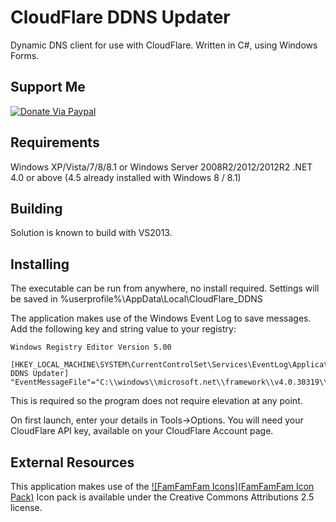CloudFlare DDNS Updater
=============

Dynamic DNS client for use with CloudFlare.
Written in C#, using Windows Forms. 


## Support Me
[![Donate Via Paypal](https://www.paypalobjects.com/en_US/i/btn/btn_donateCC_LG.gif)](https://www.paypal.com/cgi-bin/webscr?cmd=_s-xclick&hosted_button_id=CALMNQUWLZNYL)

## Requirements
Windows XP/Vista/7/8/8.1 or Windows Server 2008R2/2012/2012R2
.NET 4.0 or above (4.5 already installed with Windows 8 / 8.1)

## Building
Solution is known to build with VS2013.

## Installing
The executable can be run from anywhere, no install required. 
Settings will be saved in %userprofile%\AppData\Local\CloudFlare_DDNS

The application makes use of the Windows Event Log to save messages. 
Add the following key and string value to your registry:

```
Windows Registry Editor Version 5.00

[HKEY_LOCAL_MACHINE\SYSTEM\CurrentControlSet\Services\EventLog\Application\CloudFlare DDNS Updater]
"EventMessageFile"="C:\\windows\\microsoft.net\\framework\\v4.0.30319\\EventLogMessages.dll"
```

This is required so the program does not require elevation at any point.

On first launch, enter your details in Tools->Options. 
You will need your CloudFlare API key, available on your CloudFlare Account page. 

## External Resources
This application makes use of the [![FamFamFam Icons](FamFamFam Icon Pack)](http://www.famfamfam.com/lab/icons/silk/)
Icon pack is available under the Creative Commons Attributions 2.5 license. 